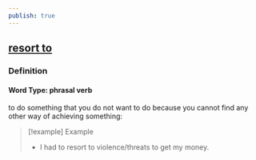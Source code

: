 ```yaml
---
publish: true
---
```


## [resort to](https://dictionary.cambridge.org/dictionary/english/resort-to)

### Definition
#### Word Type: phrasal verb
to do something that you do not want to do because you cannot find any other way of achieving something:

>[!example] Example
> - I had to resort to violence/threats to get my money.
